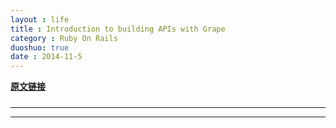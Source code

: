 ```yaml
---
layout : life
title : Introduction to building APIs with Grape
category : Ruby On Rails
duoshuo: true
date : 2014-11-5
---
```



**[原文链接][1]**

>
#####

******
******
[1]:http://codetunes.com/2014/introduction-to-building-apis-with-grape/
